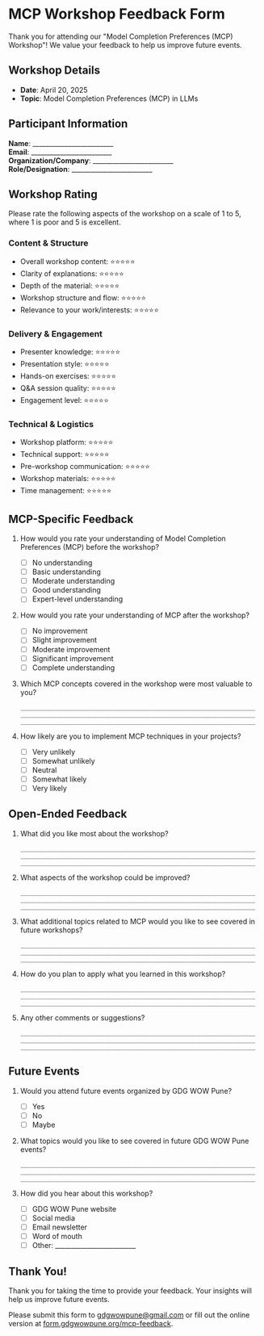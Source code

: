 # MCP Workshop Feedback Form

Thank you for attending our "Model Completion Preferences (MCP) Workshop"! We value your feedback to help us improve future events.

## Workshop Details
- **Date**: April 20, 2025
- **Topic**: Model Completion Preferences (MCP) in LLMs

## Participant Information
**Name**: _________________________  
**Email**: _________________________  
**Organization/Company**: _________________________  
**Role/Designation**: _________________________  

## Workshop Rating
Please rate the following aspects of the workshop on a scale of 1 to 5, where 1 is poor and 5 is excellent.

### Content & Structure
- Overall workshop content: ⭐⭐⭐⭐⭐
- Clarity of explanations: ⭐⭐⭐⭐⭐
- Depth of the material: ⭐⭐⭐⭐⭐
- Workshop structure and flow: ⭐⭐⭐⭐⭐
- Relevance to your work/interests: ⭐⭐⭐⭐⭐

### Delivery & Engagement
- Presenter knowledge: ⭐⭐⭐⭐⭐
- Presentation style: ⭐⭐⭐⭐⭐
- Hands-on exercises: ⭐⭐⭐⭐⭐
- Q&A session quality: ⭐⭐⭐⭐⭐
- Engagement level: ⭐⭐⭐⭐⭐

### Technical & Logistics
- Workshop platform: ⭐⭐⭐⭐⭐
- Technical support: ⭐⭐⭐⭐⭐
- Pre-workshop communication: ⭐⭐⭐⭐⭐
- Workshop materials: ⭐⭐⭐⭐⭐
- Time management: ⭐⭐⭐⭐⭐

## MCP-Specific Feedback
1. How would you rate your understanding of Model Completion Preferences (MCP) before the workshop?
   - [ ] No understanding
   - [ ] Basic understanding
   - [ ] Moderate understanding
   - [ ] Good understanding
   - [ ] Expert-level understanding

2. How would you rate your understanding of MCP after the workshop?
   - [ ] No improvement
   - [ ] Slight improvement
   - [ ] Moderate improvement
   - [ ] Significant improvement
   - [ ] Complete understanding

3. Which MCP concepts covered in the workshop were most valuable to you?
   ```
   _________________________________________________________________
   _________________________________________________________________
   _________________________________________________________________
   ```

4. How likely are you to implement MCP techniques in your projects?
   - [ ] Very unlikely
   - [ ] Somewhat unlikely
   - [ ] Neutral
   - [ ] Somewhat likely
   - [ ] Very likely

## Open-Ended Feedback

1. What did you like most about the workshop?
   ```
   _________________________________________________________________
   _________________________________________________________________
   _________________________________________________________________
   ```

2. What aspects of the workshop could be improved?
   ```
   _________________________________________________________________
   _________________________________________________________________
   _________________________________________________________________
   ```

3. What additional topics related to MCP would you like to see covered in future workshops?
   ```
   _________________________________________________________________
   _________________________________________________________________
   _________________________________________________________________
   ```

4. How do you plan to apply what you learned in this workshop?
   ```
   _________________________________________________________________
   _________________________________________________________________
   _________________________________________________________________
   ```

5. Any other comments or suggestions?
   ```
   _________________________________________________________________
   _________________________________________________________________
   _________________________________________________________________
   ```

## Future Events

1. Would you attend future events organized by GDG WOW Pune?
   - [ ] Yes
   - [ ] No
   - [ ] Maybe

2. What topics would you like to see covered in future GDG WOW Pune events?
   ```
   _________________________________________________________________
   _________________________________________________________________
   _________________________________________________________________
   ```

3. How did you hear about this workshop?
   - [ ] GDG WOW Pune website
   - [ ] Social media
   - [ ] Email newsletter
   - [ ] Word of mouth
   - [ ] Other: _________________________

## Thank You!

Thank you for taking the time to provide your feedback. Your insights will help us improve future events.

Please submit this form to gdgwowpune@gmail.com or fill out the online version at [form.gdgwowpune.org/mcp-feedback](https://form.gdgwowpune.org/mcp-feedback).
